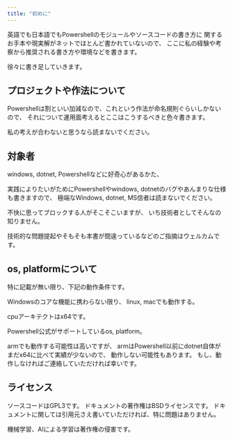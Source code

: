 ```yaml
---
title: "初めに"
---
```


英語でも日本語でもPowershellのモジュールやソースコードの書き方に
関するお手本や現実解がネットでほとんど書かれていないので、
ここに私の経験や考察から推奨される書き方や環境などを書きます。

徐々に書き足していきます。

## プロジェクトや作法について

Powershellは割といい加減なので、これという作法が命名規則ぐらいしかないので、
それについて運用面考えるとここはこうするべきと色々書きます。

私の考えが合わないと思うなら読まないでください。

## 対象者

windows, dotnet, Powershellなどに好奇心があるかた、


実践によりたいがためにPowershellやwindows, dotnetのバグやあんまりな仕様も書きますので、
極端なWindows, dotnet, MS信者は読まないでください。

不快に思ってブロックする人がそこそこいますが、
いち技術者としてそんなの知りません。

技術的な問題提起やそもそも本書が間違っているなどのご指摘はウェルカムです。

## os, platformについて

特に記載が無い限り、下記の動作条件です。

Windowsのコアな機能に携わらない限り、
linux, macでも動作する。

cpuアーキテクトはx64です。

Powershell公式がサポートしているos, platform。

armでも動作する可能性は高いですが、
armはPowershell以前にdotnet自体がまだx64に比べて実績が少ないので、
動作しない可能性もあります。
もし、動作しなければご連絡していただければ幸いです。


## ライセンス

ソースコードはGPL3です。
ドキュメントの著作権はBSDライセンスです。
ドキュメントに関しては引用元さえ書いていただければ、特に問題はありません。

機械学習、AIによる学習は著作権の侵害です。
